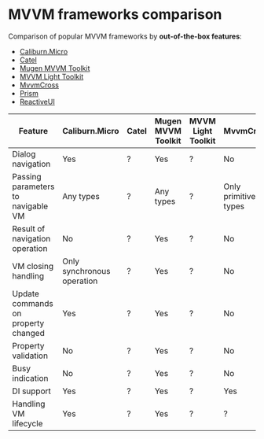 # MVVM frameworks comparison
Comparison of popular MVVM frameworks by **out-of-the-box features**:

- [Caliburn.Micro](https://github.com/Caliburn-Micro/Caliburn.Micro)
- [Catel](https://github.com/catel/catel)
- [Mugen MVVM Toolkit](https://github.com/MugenMvvmToolkit/MugenMvvmToolkit)
- [MVVM Light Toolkit](https://mvvmlight.codeplex.com/)
- [MvvmCross](https://github.com/MvvmCross/MvvmCross)
- [Prism](https://github.com/PrismLibrary/Prism)
- [ReactiveUI](https://github.com/reactiveui/ReactiveUI)

Feature | Caliburn.Micro | Catel | Mugen MVVM Toolkit | MVVM Light Toolkit | MvvmCross | Prism | ReactiveUI
--- | --- | --- | --- | --- | --- | --- | ---
Dialog navigation | Yes | ? | Yes | ? | No | ? | ?
Passing parameters to navigable VM | Any types | ? | Any types | ? | Only primitives types | ? | ?
Result of navigation operation | No | ? | Yes | ? | No | ? | ?
VM closing handling | Only synchronous operation | ? | Yes | ? | No | ? | ?
Update commands on property changed | Yes | ? | Yes | ? | No | ? | ?
Property validation | No | ? | Yes | ? | No | ? | ?
Busy indication | No | ? | Yes | ? | No | ? | ?
DI support | Yes | ? | Yes | ? | Yes | ? | ?
Handling VM lifecycle | Yes | ? | Yes | ? | ? | ? | ?